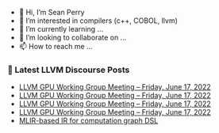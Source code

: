 - 👋 Hi, I’m Sean Perry
- 👀 I’m interested in compilers (c++, COBOL, llvm)
- 🌱 I’m currently learning ...
- 💞️ I’m looking to collaborate on ...
- 📫 How to reach me ...

<!---
s66perry/s66perry is a ✨ special ✨ repository because its `README.md` (this file) appears on your GitHub profile.
You can click the Preview link to take a look at your changes.
--->
### 📕 Latest LLVM Discourse Posts

<!-- DISCOURSE-LLVM:START -->
- [LLVM GPU Working Group Meeting – Friday, June 17, 2022](https://discourse.llvm.org/t/llvm-gpu-working-group-meeting-friday-june-17-2022/63177#post_6)
- [LLVM GPU Working Group Meeting – Friday, June 17, 2022](https://discourse.llvm.org/t/llvm-gpu-working-group-meeting-friday-june-17-2022/63177#post_5)
- [LLVM GPU Working Group Meeting – Friday, June 17, 2022](https://discourse.llvm.org/t/llvm-gpu-working-group-meeting-friday-june-17-2022/63177#post_4)
- [LLVM GPU Working Group Meeting – Friday, June 17, 2022](https://discourse.llvm.org/t/llvm-gpu-working-group-meeting-friday-june-17-2022/63177#post_3)
- [MLIR-based IR for computation graph DSL](https://discourse.llvm.org/t/mlir-based-ir-for-computation-graph-dsl/63241#post_3)
<!-- DISCOURSE-LLVM:END -->
